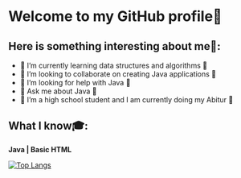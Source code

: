 # Welcome to my GitHub profile👋

## Here is something interesting about me🤣:

- 🔭 I’m currently learning data structures and algorithms 🔭
- 👯 I’m looking to collaborate on creating Java applications 👯
- 🤔 I’m looking for help with Java 🤔
- 💬 Ask me about Java 💬
- 🧑 I’m a high school student and I am currently doing my Abitur 🧑

##  What I know🎓:

**Java | Basic HTML**

[![Top Langs](https://github-readme-stats.vercel.app/api/top-langs/?username=anuraghazra&layout=compact)](https://github.com/EduardHermann/github-readme-stats)

